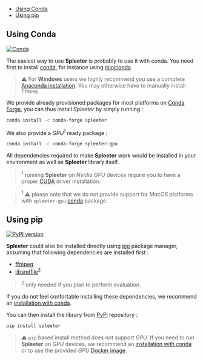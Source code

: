 - [Using Conda](#using-conda)
- [Using pip](#using-pip)

## Using Conda

[![Conda](https://img.shields.io/conda/vn/conda-forge/spleeter)](https://anaconda.org/conda-forge/spleeter)

The easiest way to use **Spleeter** is probably to use it with conda. You need first
to install [conda](https://docs.conda.io), for instance using [miniconda](https://docs.conda.io/en/latest/miniconda.html).

> ⚠️ For **Windows** users we highly recommend you use a complete [Anaconda installation](https://docs.anaconda.com/anaconda/install/windows/). You may otherwise have to manually install `ffmpeg`

We provide already provisioned packages for most platforms on [Conda Forge](https://conda-forge.org), you can thus install _Spleeter_ by simply running :

```bash
conda install -c conda-forge spleeter
```

We also provide a _GPU_<sup>1</sup> ready package :

```bash
conda install -c conda-forge spleeter-gpu
```

All dependencies required to make **Spleeter** work would be installed in your environment as well as **Spleeter** library itself.

> <sup>1</sup> running **Spleeter** on *Nvidia GPU* devices require you to have a proper [CUDA](https://developer.nvidia.com/cuda-zone) driver installation.

> <sup>1</sup> ⚠️ please note that we do not provide support for _MacOS_ platforms with `spleeter-gpu` [conda](https://docs.conda.io) package.

## Using pip

[![PyPI version](https://badge.fury.io/py/spleeter.svg)](https://badge.fury.io/py/spleeter)

**Spleeter** could also be installed directly using [pip](https://pip.pypa.io/en/stable/installing/) package manager, assuming that following dependencies are installed first :

- [ffmpeg](http://ffmpeg.org)
- [libsndfile](http://www.mega-nerd.com/libsndfile/)<sup>2</sup>

> <sup>2</sup> only needed if you plan to perform evaluation.

If you do not feel confortable installing these dependencies, we recommend an [installation with conda](./1.-Installation#using-conda).

You can then install the library from [PyPi](https://pypi.org) repository :

```bash
pip install spleeter
```
> ⚠️ `pip` based install method does not support *GPU*. If you need to run **Spleeter** on *GPU* devices, we recommend an [installation with conda](./1.-Installation#using-conda) or to use the provided *GPU* [Docker image](./2.-Getting-started#using-docker-image).